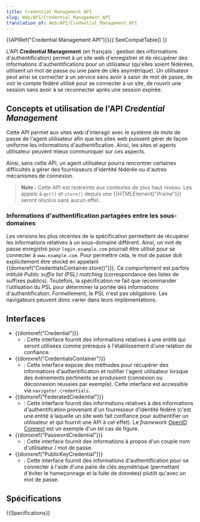 ```yaml
---
title: Credential Management API
slug: Web/API/Credential_Management_API
translation_of: Web/API/Credential_Management_API
---
```


{{APIRef("Credential Management API")}}{{ SeeCompatTable() }}

L'API **Credential Management** (en français : gestion des informations d'authentification) permet à un site web d'enregistrer et de récupérer des informations d'authentifications pour un utilisateur (qu'elles soient fédérées, utilisent un mot de passe ou une paire de clés asymétrique). Un utilisateur peut ainsi se connecter à un service sans avoir à saisir de mot de passe, de voir le compte fédéré utilisé pour se connecter à un site, de rouvrir une session sans avoir à se reconnecter après une session expirée.

## Concepts et utilisation de l'API _Credential Management_

Cette API permet aux sites web d'interagir avec le système de mots de passe de l'agent utilisateur afin que les sites web puissent gérer de façon uniforme les informations d'authentification. Ainsi, les sites et agents utilisateur peuvent mieux communiquer sur ces aspects.

Ainsi, sans cette API, un agent utilisateur pourra rencontrer certaines difficultés à gérer des fournisseurs d'identité fédérée ou d'autres mécanismes de connexion.

> **Note :** Cette API est restreinte aux contextes de plus haut niveau. Les appels à `get()` et `store()` depuis une {{HTMLElement("iframe")}} seront résolus sans aucun effet.

### Informations d'authentification partagées entre les sous-domaines

Les versions les plus récentes de la spécification permettent de récupérer les informations relatives à un sous-domaine différent. Ainsi, un mot de passe enregistré pour `login.example.com` pourrait être utilisé pour se connecter à `www.example.com`. Pour permettre cela, le mot de passe doit explicitement être stocké en appelant {{domxref("CredentialsContainer.store()")}}. Ce comportement est parfois intitulé _Public suffix list (PSL) matching_ (correspondance des listes de suffixes publics). Toutefois, la spécification ne fait que recommander l'utilisation du PSL pour déterminer la portée des informations d'authentification. Formellement, le PSL n'est pas obligatoire. Les navigateurs peuvent donc varier dans leurs implémentations.

## Interfaces

- {{domxref("Credential")}}
  - : Cette interface fournit des informations relatives à une entité qui seront utilisées comme prérequis à l'établissement d'une relation de confiance.
- {{domxref("CredentialsContainer")}}
  - : Cette interface expose des méthodes pour récupérer des informations d'authentification et notifier l'agent utilisateur lorsque des évènements pertinents se produisent (connexion ou déconnexion réussies par exemple). Cette interface est accessible via `navigator.credentials`.
- {{domxref("FederatedCredential")}}
  - : Cette interface fournit des informations relatives à des informations d'authentifcation provenant d'un fournisseur d'identité fédéré (c'est une entité à laquelle un site web fait confiance pour authentifier un utilisateur et qui fournit une API à cet effet). Le _framework_ [OpenID Connect](http://openid.net/developers/specs/) est un exemple d'un tel cas de figure.
- {{domxref("PasswordCredential")}}
  - : Cette interface fournit des informations à propos d'un couple nom d'utilisateur / mot de passe.
- {{domxref("PublicKeyCredential")}}
  - : Cette interface fournit des informations d'authentification pour se connecter à l'aide d'une paire de clés asymétrique (permettant d'éviter le hameçonnage et la fuite de données) plutôt qu'avec un mot de passe.

## Spécifications

{{Specifications}}
